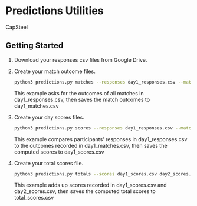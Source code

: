 Predictions Utilities
=====================

CapSteel

Getting Started
---------------

1)  Download your responses csv files from Google Drive.

2)  Create your match outcome files.

    ```bash
    python3 predictions.py matches --responses day1_responses.csv --matches day1_matches.csv
    ```

    This example asks for the outcomes of all matches in day1_responses.csv, then saves the
    match outcomes to day1_matches.csv

3)  Create your day scores files.

    ```bash
    python3 predictions.py scores --responses day1_responses.csv --matches day1_matches.csv --scores day1_scores.csv
    ```

    This example compares participants' responses in day1_responses.csv to the outcomes recorded in day1_matches.csv, then saves the computed scores to day1_scores.csv

4)  Create your total scores file.

    ```bash
    python3 predictions.py totals --scores day1_scores.csv day2_scores.csv --total total_scores.csv
    ```

    This example adds up scores recorded in day1_scores.csv and day2_scores.csv, then saves the computed total scores to total_scores.csv